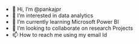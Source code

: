 - 👋 Hi, I’m @pankajpr
- 👀 I’m interested in data analytics 
- 🌱 I’m currently learning Microsoft Power BI
- 💞️ I’m looking to collaborate on research Projects 
- 📫 How to reach me using my email Id

<!---
pankajpr/pankajpr is a ✨ special ✨ repository because its `README.md` (this file) appears on your GitHub profile.
You can click the Preview link to take a look at your changes.
--->

